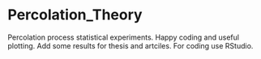 # Percolation_Theory
Percolation process statistical experiments. Happy coding and useful plotting. Add some results for thesis and artciles. For coding use RStudio.
